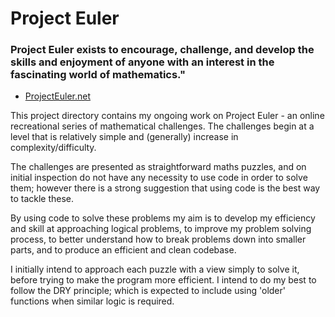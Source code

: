 # Project Euler

### Project Euler exists to encourage, challenge, and develop the skills and enjoyment of anyone with an interest in the fascinating world of mathematics."
  - [ProjectEuler.net](https://projecteuler.net/)

This project directory contains my ongoing work on Project Euler - an online recreational  series of mathematical challenges. The challenges begin at a level that is relatively simple and (generally) increase in complexity/difficulty.

The challenges are presented as straightforward maths puzzles, and on initial inspection do not have any necessity to use code in order to solve them; however there is a strong suggestion that using code is the best way to tackle these.

By using code to solve these problems my aim is to develop my efficiency and skill at approaching logical problems, to improve my problem solving process, to better understand how to break problems down into smaller parts, and to produce an efficient and clean codebase.

I initially intend to approach each puzzle with a view simply to solve it, before trying to make the program more efficient. I intend to do my best to follow the DRY principle; which is expected to include using 'older' functions when similar logic is required.

